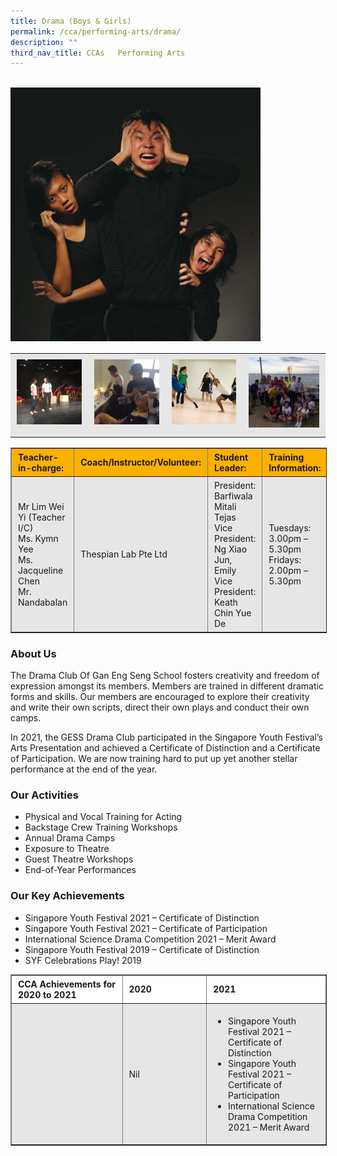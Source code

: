 ```yaml
---
title: Drama (Boys & Girls)
permalink: /cca/performing-arts/drama/
description: ""
third_nav_title: CCAs   Performing Arts
---
```



<br>
<img src="/images/DRAMA-CLUB.jpeg" 
         style="width:400px"
	/>
	
<table align="center" style="box-sizing: inherit; border-collapse: collapse; border-spacing: 0px; max-width: 100%; color: rgb(34, 34, 34); font-family: &quot;Source Sans Pro&quot;, sans-serif; font-size: 16px; font-style: normal; font-variant-ligatures: normal; font-variant-caps: normal; font-weight: 400; letter-spacing: normal; orphans: 2; text-align: start; text-transform: none; white-space: normal; widows: 2; word-spacing: 0px; -webkit-text-stroke-width: 0px; background-color: rgb(255, 255, 255); text-decoration-thickness: initial; text-decoration-style: initial; text-decoration-color: initial; width: 826.664px;"><tbody style="box-sizing: inherit;"><tr style="box-sizing: inherit; background: rgb(230, 230, 230);"><td style="box-sizing: inherit; padding: 5px 10px; width: 202.383px;"><a href="/images/SYF-3-150x150.jpeg" target="_blank" rel="noopener noreferrer" style="box-sizing: inherit; background-color: transparent; transition: all 0.25s ease-in-out 0s; outline: 0px; color: rgb(255, 208, 26); text-decoration: underline;"><img class="alignnone wp-image-12678 size-thumbnail" src="/images/SYF-3-150x150.jpeg" alt="SYF 3" width="150" height="150" style="box-sizing: inherit; border: 0px; vertical-align: middle; max-width: 100%; height: auto; margin-bottom: 10px;"></a></td><td style="box-sizing: inherit; padding: 5px 10px; width: 202.383px;"><a href="/images/Penang-3-150x150.jpeg" target="_blank" rel="noopener noreferrer" style="box-sizing: inherit; background-color: transparent; transition: all 0.25s ease-in-out 0s; color: rgb(241, 174, 22); text-decoration: underline;"><img class="alignnone wp-image-12677 size-thumbnail" src="/images/Penang-3-150x150.jpeg" alt="Penang 3" width="150" height="150" style="box-sizing: inherit; border: 0px; vertical-align: middle; max-width: 100%; height: auto; margin-bottom: 10px;"></a></td><td style="box-sizing: inherit; padding: 5px 10px; width: 202.383px;"><a href="/images/P7-150x150.jpeg" target="_blank" rel="noopener noreferrer" style="box-sizing: inherit; background-color: transparent; transition: all 0.25s ease-in-out 0s; color: rgb(241, 174, 22); text-decoration: underline;"><img class="alignnone wp-image-12675 size-thumbnail" src="/images/P7-150x150.jpeg" alt="P7" width="150" height="150" style="box-sizing: inherit; border: 0px; vertical-align: middle; max-width: 100%; height: auto; margin-bottom: 10px;"></a></td><td style="box-sizing: inherit; padding: 5px 10px; width: 219.516px;"><a href="/images/Penang-2-300x300.jpeg" target="_blank" rel="noopener noreferrer" style="box-sizing: inherit; background-color: transparent; transition: all 0.25s ease-in-out 0s; color: rgb(241, 174, 22); text-decoration: underline;"><img class="alignnone wp-image-12676 size-thumbnail" src="/images/Penang-2-300x300.jpeg" alt="Penang 2" width="150" height="150" style="box-sizing: inherit; border: 0px; vertical-align: middle; max-width: 100%; height: auto; margin-bottom: 10px;"></a></td></tr></tbody></table>

<table class="aligncenter" border="1" style="box-sizing: inherit; border-collapse: collapse; border-spacing: 0px; max-width: 100%; margin: auto; display: block; clear: both; width: 826.664px;"><tbody style="box-sizing: inherit;"><tr style="box-sizing: inherit; background: rgb(252, 177, 0);"><td style="box-sizing: inherit; padding: 5px 10px; width: 143.227px;"><strong style="box-sizing: inherit; font-weight: bold;">Teacher-in-charge:</strong></td><td style="box-sizing: inherit; padding: 5px 10px; width: 254.484px;"><strong style="box-sizing: inherit; font-weight: bold;">Coach/Instructor/Volunteer:</strong></td><td style="box-sizing: inherit; padding: 5px 10px; width: 239.648px;"><strong style="box-sizing: inherit; font-weight: bold;">Student Leader:</strong></td><td style="box-sizing: inherit; padding: 5px 10px; width: 186.305px;"><strong style="box-sizing: inherit; font-weight: bold;">Training Information:</strong></td></tr><tr style="box-sizing: inherit; background: rgb(230, 230, 230);"><td style="box-sizing: inherit; padding: 5px 10px; width: 143.227px;">Mr Lim Wei Yi (Teacher I/C)<br style="box-sizing: inherit;">Ms. Kymn Yee<br style="box-sizing: inherit;">Ms. Jacqueline Chen<br style="box-sizing: inherit;">Mr. Nandabalan</td><td style="box-sizing: inherit; padding: 5px 10px; width: 254.484px;">Thespian Lab Pte Ltd</td><td style="box-sizing: inherit; padding: 5px 10px; width: 239.648px;">President: Barfiwala Mitali Tejas<br style="box-sizing: inherit;">Vice President: Ng Xiao Jun, Emily<br style="box-sizing: inherit;">Vice President: Keath Chin Yue De</td><td style="box-sizing: inherit; padding: 5px 10px; width: 186.305px;">Tuesdays: 3.00pm – 5.30pm<br style="box-sizing: inherit;">Fridays: 2.00pm – 5.30pm</td></tr></tbody></table>

### About Us

The Drama Club Of Gan Eng Seng School fosters creativity and freedom of expression amongst its members. Members are trained in different dramatic forms and skills. Our members are encouraged to explore their creativity and write their own scripts, direct their own plays and conduct their own camps.

In 2021, the GESS Drama Club participated in the Singapore Youth Festival’s Arts Presentation and achieved a Certificate of Distinction and a Certificate of Participation. We are now training hard to put up yet another stellar performance at the end of the year.

### Our Activities

*   Physical and Vocal Training for Acting
*   Backstage Crew Training Workshops
*   Annual Drama Camps
*   Exposure to Theatre
*   Guest Theatre Workshops
*   End-of-Year Performances

### Our Key Achievements

*   Singapore Youth Festival 2021 – Certificate of Distinction
*   Singapore Youth Festival 2021 – Certificate of Participation
*   International Science Drama Competition 2021 – Merit Award
*   Singapore Youth Festival 2019 – Certificate of Distinction
*   SYF Celebrations Play! 2019

<table border="1" width="888" style="box-sizing: inherit; border-collapse: collapse; border-spacing: 0px; max-width: 100%; width: 888px;"><tbody style="box-sizing: inherit;"><tr style="box-sizing: inherit; background: rgb(255, 255, 255);"><td width="288" style="box-sizing: inherit; padding: 5px 10px;"><strong style="box-sizing: inherit; font-weight: bold;">CCA Achievements for 2020&nbsp;to 2021</strong></td><td width="288" style="box-sizing: inherit; padding: 5px 10px;"><strong style="box-sizing: inherit; font-weight: bold;">2020</strong></td><td width="312" style="box-sizing: inherit; padding: 5px 10px;"><strong style="box-sizing: inherit; font-weight: bold;">2021</strong></td></tr><tr style="box-sizing: inherit; background: rgb(230, 230, 230);"><td width="288" style="box-sizing: inherit; padding: 5px 10px;"></td><td width="288" style="box-sizing: inherit; padding: 5px 10px;">Nil</td><td width="312" style="box-sizing: inherit; padding: 5px 10px;"><ul style="box-sizing: inherit;"><li style="box-sizing: inherit;">Singapore Youth Festival 2021 – Certificate of Distinction</li><li style="box-sizing: inherit;">Singapore Youth Festival 2021 – Certificate of Participation</li><li style="box-sizing: inherit;">International Science Drama Competition 2021 – Merit Award</li></ul></td></tr></tbody></table>